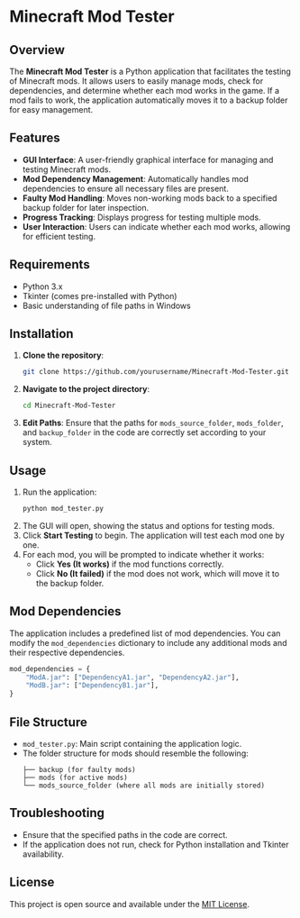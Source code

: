 # Minecraft Mod Tester

## Overview
The **Minecraft Mod Tester** is a Python application that facilitates the testing of Minecraft mods. It allows users to easily manage mods, check for dependencies, and determine whether each mod works in the game. If a mod fails to work, the application automatically moves it to a backup folder for easy management.

## Features
- **GUI Interface**: A user-friendly graphical interface for managing and testing Minecraft mods.
- **Mod Dependency Management**: Automatically handles mod dependencies to ensure all necessary files are present.
- **Faulty Mod Handling**: Moves non-working mods back to a specified backup folder for later inspection.
- **Progress Tracking**: Displays progress for testing multiple mods.
- **User Interaction**: Users can indicate whether each mod works, allowing for efficient testing.

## Requirements
- Python 3.x
- Tkinter (comes pre-installed with Python)
- Basic understanding of file paths in Windows

## Installation
1. **Clone the repository**:
   ```bash
   git clone https://github.com/yourusername/Minecraft-Mod-Tester.git
   ```
2. **Navigate to the project directory**:
   ```bash
   cd Minecraft-Mod-Tester
   ```
3. **Edit Paths**: Ensure that the paths for `mods_source_folder`, `mods_folder`, and `backup_folder` in the code are correctly set according to your system.

## Usage
1. Run the application:
   ```bash
   python mod_tester.py
   ```
2. The GUI will open, showing the status and options for testing mods.
3. Click **Start Testing** to begin. The application will test each mod one by one.
4. For each mod, you will be prompted to indicate whether it works:
   - Click **Yes (It works)** if the mod functions correctly.
   - Click **No (It failed)** if the mod does not work, which will move it to the backup folder.

## Mod Dependencies
The application includes a predefined list of mod dependencies. You can modify the `mod_dependencies` dictionary to include any additional mods and their respective dependencies.

```python
mod_dependencies = {
    "ModA.jar": ["DependencyA1.jar", "DependencyA2.jar"],
    "ModB.jar": ["DependencyB1.jar"],
}
```

## File Structure
- `mod_tester.py`: Main script containing the application logic.
- The folder structure for mods should resemble the following:
    ```
    ├── backup (for faulty mods)
    ├── mods (for active mods)
    └── mods_source_folder (where all mods are initially stored)
    ```

## Troubleshooting
- Ensure that the specified paths in the code are correct.
- If the application does not run, check for Python installation and Tkinter availability.

## License
This project is open source and available under the [MIT License](LICENSE).
